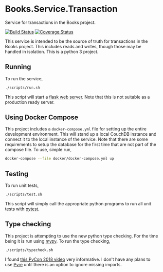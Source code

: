 # Books.Service.Transaction

Service for transactions in the Books project.

[![Build Status](https://travis-ci.org/truggeri/Books.Service.Transaction.svg?branch=master)](https://travis-ci.org/truggeri/Books.Service.Transaction)
[![Coverage Status](https://coveralls.io/repos/github/truggeri/Books.Service.Transaction/badge.svg?branch=master)](https://coveralls.io/github/truggeri/Books.Service.Transaction?branch=master)

This service is intended to be the source of truth for transactions in the Books project. This includes reads and writes, though those may be handled in isolation. This is a python 3 project.

## Running

To run the service,

```bash
./scripts/run.sh
```

This script will start a [flask web server](http://flask.pocoo.org/docs/1.0/deploying/). Note that this is not suitable as a production ready server.

## Using Docker Compose

This project includes a `docker-compose.yml` file for setting up the entire development environment. This will stand up a local CouchDB instance and connect it to the local instance of the service. Note that there are some requirements to setup the database for the first time that are not part of the compose file. To use, simple run,

```bash
docker-compose --file docker/docker-compose.yml up
```

## Testing

To run unit tests,

```bash
./scripts/test.sh
```

This script will simply call the appropriate python programs to run all unit tests with [pytest](https://docs.pytest.org/en/latest/index.html).

## Type checking

This project is attempting to use the new python type checking. For the time being it is run using [mypy](http://mypy-lang.org/). To run the type checking,

```bash
./scripts/typecheck.sh
```

I found [this PyCon 2018 video](https://www.youtube.com/watch?v=QCGwDOk-pIs) very informative. I don't have any plans to use [Pyre](https://pyre-check.org/) until there is an option to ignore missing imports.